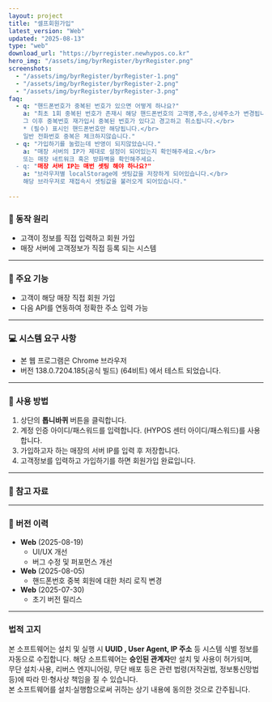 ```yaml
---
layout: project
title: "셀프회원가입"
latest_version: "Web"
updated: "2025-08-13"
type: "web"
download_url: "https://byrregister.newhypos.co.kr"
hero_img: "/assets/img/byrRegister/byrRegister.png"
screenshots:
  - "/assets/img/byrRegister/byrRegister-1.png"
  - "/assets/img/byrRegister/byrRegister-2.png"
  - "/assets/img/byrRegister/byrRegister-3.png"
faq:
  - q: "핸드폰번호가 중복된 번호가 있으면 어떻게 하나요?"
    a: "최초 1회 중복된 번호가 존재시 해당 핸드폰번호의 고객명,주소,상세주소가 변경됩니다.</br>
    그 이후 중복번호 재가입시 중복된 번호가 있다고 경고하고 취소됩니다.</br>
    * (필수) 표시인 핸드폰번호만 해당됩니다.</br>
    일반 전화번호 중복은 체크하지않습니다."
  - q: "가입하기를 눌렀는데 반영이 되지않았습니다."
    a: "매장 서버의 IP가 제대로 설정이 되어있는지 확인해주세요.</br>
    또는 매장 네트워크 혹은 방화벽을 확인해주세요.    
  - q: "매장 서버 IP는 매번 셋팅 해야 하나요?"
    a: "브라우저별 localStorage에 셋팅값을 저장하게 되어있습니다.</br>
    해당 브라우저로 재접속시 셋팅값을 불러오게 되어있습니다."
    
---
```


### 🔹 동작 원리
- 고객이 정보를 직접 입력하고 회원 가입
- 매장 서버에 고객정보가 직접 등록 되는 시스템
  
---

### 📌 주요 기능
- 고객이 해당 매장 직접 회원 가입
- 다음 API를 연동하여 정확한 주소 입력 가능
  
---

### 💻 시스템 요구 사항
- 본 웹 프로그램은 Chrome 브라우저
- 버전 138.0.7204.185(공식 빌드) (64비트) 에서 테스트 되었습니다.

---
### 📖 사용 방법
1. 상단의 **톱니바퀴** 버튼을 클릭합니다.
2. 계정 인증 아이디/패스워드를 입력합니다.
(HYPOS 센터 아이디/패스워드)를 사용합니다.
3. 가입하고자 하는 매장의 서버 IP를 입력 후 저장합니다.
4. 고객정보를 입력하고 가입하기를 하면 회원가입 완료입니다.

---
### 📌 참고 자료

---
### 📜 버전 이력
- **Web** (2025-08-19)
  - UI/UX 개선
  - 버그 수정 및 퍼포먼스 개선
- **Web** (2025-08-05)
  - 핸드폰번호 중복 회원에 대한 처리 로직 변경  
- **Web** (2025-07-30)
  - 초기 버전 릴리스
  
---
### 법적 고지
본 소프트웨어는 설치 및 실행 시 **UUID , User Agent, IP 주소** 등 시스템 식별 정보를 자동으로 수집합니다.
해당 소프트웨어는 **승인된 관계자**만 설치 및 사용이 허가되며,  
무단 설치·사용, 리버스 엔지니어링, 무단 배포 등은 관련 법령(저작권법, 정보통신망법 등)에 따라 민·형사상 책임을 질 수 있습니다.  
본 소프트웨어를 설치·실행함으로써 귀하는 상기 내용에 동의한 것으로 간주됩니다.
